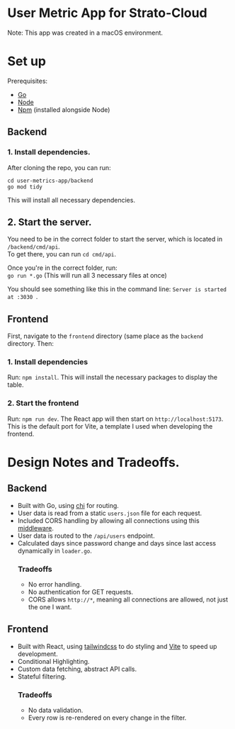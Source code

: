 # User Metric App for Strato-Cloud
Note: This app was created in a macOS environment.
# Set up 
Prerequisites:
- [Go](https://go.dev/doc/install)
- [Node](https://nodejs.org/en/download)
- [Npm](https://docs.npmjs.com/downloading-and-installing-node-js-and-npm) (installed alongside Node)
## Backend
### 1. Install dependencies.
After cloning the repo, you can run:
```
cd user-metrics-app/backend
go mod tidy
```
This will install all necessary dependencies.
## 2. Start the server.
You need to be in the correct folder to start the server, which is located in `/backend/cmd/api`. \
To get there, you can run `cd cmd/api`. <br/>

Once you're in the correct folder, run: \
`go run *.go` (This will run all 3 necessary files at once) <br/>

You should see something like this in the command line: `Server is started at :3030 `.
## Frontend 
First, navigate to the `frontend` directory (same place as the `backend` directory.
Then:
### 1. Install dependencies
Run: `npm install`. This will install the necessary packages to display the table.
### 2. Start the frontend
Run: `npm run dev`. The React app will then start on `http://localhost:5173`. This is the default port for Vite, a template I used when developing the frontend.

# Design Notes and Tradeoffs. 
## Backend
- Built with Go, using [chi](https://github.com/go-chi/chi) for routing.
- User data is read from a static `users.json` file for each request.
- Included CORS handling by allowing all connections using this [middleware](https://github.com/go-chi/cors).
- User data is routed to the `/api/users` endpoint.
- Calculated days since password change and days since last access dynamically in `loader.go`.
  ### Tradeoffs
    - No error handling.
    - No authentication for GET requests.
    -  CORS allows `http://*`, meaning all connections are allowed, not just the one I want.
## Frontend 
- Built with React, using [tailwindcss](https://tailwindcss.com/) to do styling and [Vite](https://vite.dev/guide/) to speed up development.
- Conditional Highlighting.
- Custom data fetching, abstract API calls.
- Stateful filtering.
  ### Tradeoffs
  - No data validation.
  - Every row is re-rendered on every change in the filter. 
